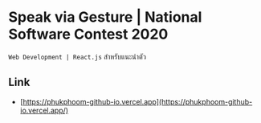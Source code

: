# **Speak via Gesture | National Software Contest 2020**

`Web Development | React.js` สำหรับแนะนำตัว

## Link

-   [https://phukphoom-github-io.vercel.app](https://phukphoom-github-io.vercel.app/)
